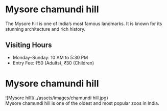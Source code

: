 # Mysore chamundi hill
The Mysore hill is one of India’s most famous landmarks. It is known for its stunning architecture and rich history.  

## Visiting Hours  
- Monday–Sunday: 10 AM to 5:30 PM  
- Entry Fee: ₹50 (Adults), ₹30 (Children)  
# Mysore chamundi hill 
![Mysore hill](../assets/images/chamundi hill.jpg)  
Mysore chamundi hill is one of the oldest and most popular zoos in India.

